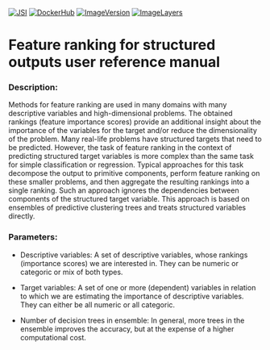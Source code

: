 [![JSI](https://img.shields.io/badge/JSI-KT-AF4C64.svg)](http://kt.ijs.si/)
[![DockerHub](https://img.shields.io/badge/docker-hbpmip%2Fjava--jsi--clus--fr-008bb8.svg)](https://hub.docker.com/r/hbpmip/java-jsi-clus-fr/)
[![ImageVersion](https://images.microbadger.com/badges/version/hbpmip/java-jsi-clus-fr.svg)](https://hub.docker.com/r/hbpmip/java-jsi-clus-fr/tags "hbpmip/java-jsi-clus-fr image tags")
[![ImageLayers](https://images.microbadger.com/badges/image/hbpmip/java-jsi-clus-fr.svg)](https://microbadger.com/#/images/hbpmip/java-jsi-clus-fr "hbpmip/java-jsi-clus-fr on microbadger")

# Feature ranking for structured outputs user reference manual

### Description:

Methods for feature ranking are used in many domains with many descriptive variables and high-dimensional problems. The obtained rankings (feature importance scores) provide an additional insight about the importance of the variables for the target and/or reduce the dimensionality of the problem. Many real-life problems have structured targets that need to be predicted. However, the task of feature ranking in the context of predicting structured target variables is more complex than the same task for simple classification or regression. Typical approaches for this task decompose the output to primitive components, perform feature ranking on these smaller problems, and then aggregate the resulting rankings into a single ranking. Such an approach ignores the dependencies between components of the structured target variable. This approach is based on ensembles of predictive clustering trees and treats structured variables directly.

### Parameters:

* Descriptive variables: A set of descriptive variables, whose rankings (importance scores) we are interested in. They can be numeric or categoric or mix of both types.

* Target variables: A set of one or more (dependent) variables in relation to which we are estimating the importance of descriptive variables. They can either be all numeric or all categoric.

* Number of decision trees in ensemble: In general, more trees in the ensemble improves the accuracy, but at the expense of a higher computational cost.
